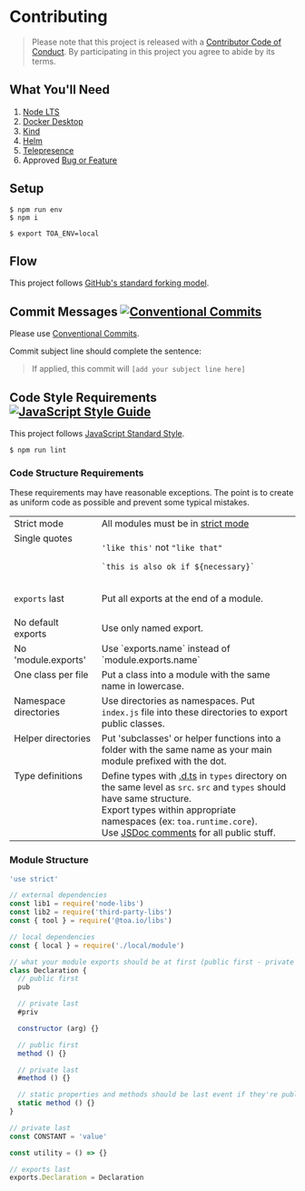 # Contributing

> Please note that this project is released with a [Contributor Code of Conduct](./CONDUCT.md).
> By participating in this project you agree to abide by its terms.

## What You'll Need

1. [Node LTS](https://nodejs.org/)
2. [Docker Desktop](https://www.docker.com/get-started)
3. [Kind](https://kind.sigs.k8s.io/docs/user/quick-start/#installing-with-a-package-manager)
4. [Helm](https://helm.sh/docs/intro/install/#from-homebrew-macos)
5. [Telepresence](https://www.telepresence.io/docs/latest/install/)
6. Approved [Bug or Feature](https://github.com/toa-io/toa/issues)

## Setup

```shell
$ npm run env
$ npm i
```

```shell
$ export TOA_ENV=local
```

## Flow

This project follows [GitHub's standard forking model](https://guides.github.com/activities/forking/).

## Commit Messages [![Conventional Commits](https://img.shields.io/badge/Conventional%20Commits-1.0.0-brightgreen.svg)](https://conventionalcommits.org)

Please use [Conventional Commits](https://www.conventionalcommits.org/en/v1.0.0/).

Commit subject line should complete the sentence:
> If applied, this commit will `[add your subject line here]`

## Code Style Requirements [![JavaScript Style Guide](https://img.shields.io/badge/code_style-standard-brightgreen.svg)](https://standardjs.com)

This project follows [JavaScript Standard Style](https://standardjs.com).

```shell
$ npm run lint
```

### Code Structure Requirements

These requirements may have reasonable exceptions. The point is to create as uniform code as possible and prevent some
typical mistakes.

<!--suppress ALL -->
<table>
  <tr>
    <td valign=top>Strict mode</td>
    <td>
All modules must be in <a href=https://developer.mozilla.org/en-US/docs/Web/>strict mode</a>
    </td>
  </tr>
  <tr>
    <td valign=top>Single quotes</td>
    <td>

`'like this'` not `"like that"`

`` `this is also ok if ${necessary}`  ``
   </td>
  </tr>
  <tr>
    <td valign=top>

`exports` last
</td>
<td>Put all exports at the end of a module.</td>
  </tr>
  <tr>
    <td valign=top>No default exports</td>
    <td>Use only named export.</td>
  </tr>
  <tr>
    <td valign=top>No 'module.exports'</td>
    <td>Use `exports.name` instead of `module.exports.name`</td>
  </tr>
  <tr>
    <td valign=top>One class per file</td>
    <td>Put a class into a module with the same name in lowercase.</td>
  </tr>
  <tr>
    <td valign=top>Namespace directories</td>
    <td>
        Use directories as namespaces. Put <code>index.js</code> file into these directories to export public classes.
    </td>
  </tr>
  <tr>
    <td valign=top>Helper directories</td>
    <td>
        Put 'subclasses' or helper functions into a folder with the same name as your main module prefixed with the dot.
    </td>
  </tr>
  <tr>
    <td valign=top>Type definitions</td>
    <td>
        Define types with <a href="https://www.typescriptlang.org/docs/handbook/declaration-files/templates/module-d-ts.html">.d.ts</a> in <code>types</code> directory on the same level as <code>src</code>. <code>src</code> and <code>types</code> should have same structure.
        <br/>
        Export types within appropriate namespaces (ex: <code>toa.runtime.core</code>).
        <br/>
        Use <a href="https://jsdoc.app">JSDoc comments</a> for all public stuff.
    </td>
  </tr>
</table>

### Module Structure

```javascript
'use strict'

// external dependencies
const lib1 = require('node-libs')
const lib2 = require('third-party-libs')
const { tool } = require('@toa.io/libs')

// local dependencies
const { local } = require('./local/module')

// what your module exports should be at first (public first - private last)
class Declaration {
  // public first
  pub

  // private last
  #priv

  constructor (arg) {}

  // public first
  method () {}

  // private last
  #method () {}

  // static properties and methods should be last event if they're public
  static method () {}
}

// private last
const CONSTANT = 'value'

const utility = () => {}

// exports last
exports.Declaration = Declaration
```
